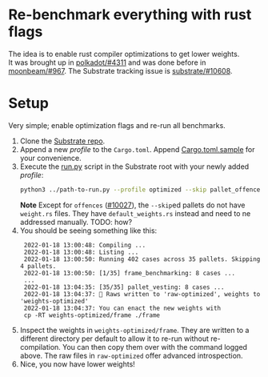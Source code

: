 # Re-benchmark everything with rust flags

The idea is to enable rust compiler optimizations to get lower weights.  
It was brought up in [polkadot/#4311](https://github.com/paritytech/polkadot/issues/4311) and was done before in [moonbeam/#967](https://github.com/PureStake/moonbeam/pull/967). 
The Substrate tracking issue is [substrate/#10608](https://github.com/paritytech/substrate/issues/10608).

# Setup

Very simple; enable optimization flags and re-run all benchmarks.

1. Clone the [Substrate repo](https://github.com/paritytech/substrate).
2. Append a new *profile* to the `Cargo.toml`. Append [Cargo.toml.sample](Cargo.toml.sample) for your convenience.
3. Execute the [run.py](run.py) script in the Substrate root with your newly added *profile*:
	```sh
	python3 ../path-to-run.py --profile optimized --skip pallet_offences pallet_mmr pallet_babe pallet_grandpa
	```
	**Note** Except for `offences` ([#10027](https://github.com/paritytech/substrate/issues/10027)), the `--skip`ed pallets do not have `weight.rs` files. They have `default_weights.rs` instead and need to ne addressed manually. TODO: how?
4. You should be seeing something like this:
   ```pre
	2022-01-18 13:00:48: Compiling ...
	2022-01-18 13:00:48: Listing ...
	2022-01-18 13:00:50: Running 402 cases across 35 pallets. Skipping 4 pallets.
	2022-01-18 13:00:50: [1/35] frame_benchmarking: 8 cases ...
	...
	2022-01-18 13:04:35: [35/35] pallet_vesting: 8 cases ...
	2022-01-18 13:04:37: 🎉 Raws written to 'raw-optimized', weights to 'weights-optimized'
	2022-01-18 13:04:37: You can enact the new weights with
	cp -RT weights-optimized/frame ./frame
   ```
5. Inspect the weights in `weights-optimized/frame`. They are written to a different directory per default to allow it to re-run without re-compilation. You can then copy them over with the command logged above.
The raw files in `raw-optimized` offer advanced introspection.
1. Nice, you now have lower weights!
